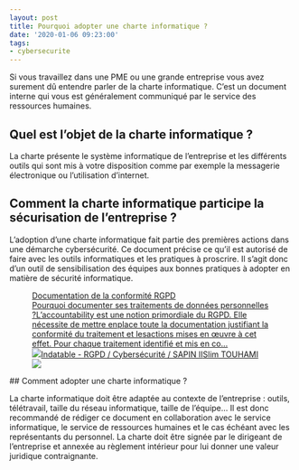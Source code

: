 ```yaml
---
layout: post
title: Pourquoi adopter une charte informatique ?
date: '2020-01-06 09:23:00'
tags:
- cybersecurite
---
```


Si vous travaillez dans une PME ou une grande entreprise vous avez surement dû entendre parler de la charte informatique. C’est un document interne qui vous est généralement communiqué par le service des ressources humaines.

## Quel est l’objet de la charte informatique ?

La charte présente le système informatique de l’entreprise et les différents outils qui sont mis à votre disposition comme par exemple la messagerie électronique ou l’utilisation d’internet.

## Comment la charte informatique participe la sécurisation de l’entreprise ?

L’adoption d’une charte informatique fait partie des premières actions dans une démarche cybersécurité. Ce document précise ce qu’il est autorisé de faire avec les outils informatiques et les pratiques à proscrire. Il s’agit donc d’un outil de sensibilisation des équipes aux bonnes pratiques à adopter en matière de sécurité informatique.

<figure class="kg-card kg-bookmark-card"><a class="kg-bookmark-container" href=" __GHOST_URL__ /documentation-de-la-conformite-rgpd/"><div class="kg-bookmark-content">
<div class="kg-bookmark-title">Documentation de la conformité RGPD</div>
<div class="kg-bookmark-description">Pourquoi documenter ses traitements de données personnelles ?L’accountability est une notion primordiale du RGPD. Elle nécessite de mettre enplace toute la documentation justifiant la conformité du traitement et lesactions mises en œuvre à cet effet. Pour chaque traitement identifié et mis en co…</div>
<div class="kg-bookmark-metadata">
<img class="kg-bookmark-icon" src=" __GHOST_URL__ /favicon.png"><span class="kg-bookmark-author">Indatable - RGPD / Cybersécurité / SAPIN II</span><span class="kg-bookmark-publisher">Slim TOUHAMI</span>
</div>
</div>
<div class="kg-bookmark-thumbnail"><img src=" __GHOST_URL__ /content/images/2021/02/redaction-documentaire-rgpd.jpg"></div></a></figure>
## Comment adopter une charte informatique ?

La charte informatique doit être adaptée au contexte de l’entreprise : outils, télétravail, taille du réseau informatique, taille de l’équipe… Il est donc recommandé de rédiger ce document en collaboration avec le service informatique, le service de ressources humaines et le cas échéant avec les représentants du personnel. La charte doit être signée par le dirigeant de l’entreprise et annexée au règlement intérieur pour lui donner une valeur juridique contraignante.

